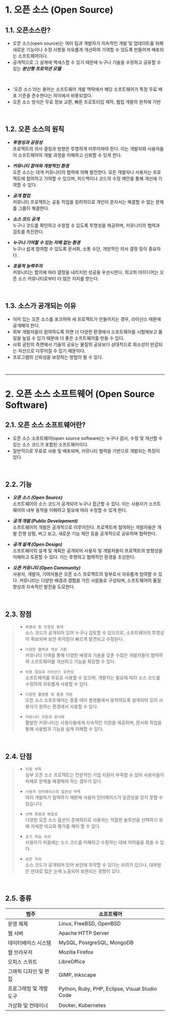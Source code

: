 # 1. 오픈 소스 (Open Source)
## 1.1. 오픈소스란?
- 오픈 소스(open source)는 여러 팀과 개발자가 지속적인 개발 및 업데이트를 위해 새로운 기능이나 수정 사항을 자유롭게 개선하여 기여할 수 있도록 만들어져 배포되는 소프트웨어이다.
- 공개적으로 그 설계에 액세스할 수 있기 때문에 누구나 기술을 수정하고 공유할 수 있는 **_분산형 프로덕션 모델_**

<br/>

- '오픈 소스'라는 용어는 소프트웨어 개발 맥락에서 해당 소프트웨어가 특정 무료 배포 기준을 준수한다는 의미에서 비롯되었다.
- 오픈 소스 방식은 무료 정보 교환, 빠른 프로토타입 제작, 협업 개발의 원칙에 기반

<br/>

## 1.2. 오픈 소스의 원칙
- ***투명성과 공정성***   
프로젝트의 의사 결정과 방향은 투명하게 이루어져야 한다. 이는 개발자와 사용자들이 소프트웨어의 개발 과정을 이해하고 신뢰할 수 있게 한다.

- ***커뮤니티 참여와 개방적인 환경***   
오픈 소스는 대개 커뮤니티의 협력에 의해 발전한다. 모든 개발자나 사용자는 프로젝트에 참여하고 기여할 수 있으며, 피드백이나 코드의 수정 제안을 통해 개선에 기여할 수 있다.

- ***공개 협업***   
커뮤니티 프로젝트는 공동 작업을 장려하므로 개인이 혼자서는 해결할 수 없는 문제를 그룹이 해결한다.

- ***소스 코드 공개***   
누구나 코드를 확인하고 수정할 수 있도록 투명성을 제공하며, 커뮤니티의 협력과 검토를 촉진한다.

- ***누구나 기여할 수 있는 저해 없는 환경***   
누구나 쉽게 참여할 수 있도록 문서화, 소통 수단, 개방적인 의사 결정 등이 중요하다.

- ***포용적 능력주의***   
커뮤니티는 합의에 따라 결정을 내리지만 성공을 우선시한다. 최고의 아이디어는 오픈 소스 커뮤니티로부터 더 많은 지지를 받는다.

<br/>

## 1.3. 소스가 공개되는 이유
- 이미 있는 오픈 소스를 포크하여 새 프로젝트가 만들어지는 경우, 라이선스 때문에 공개해야 한다.
- 외부 개발자들이 참여하도록 하면 더 다양한 환경에서 소프트웨어를 시험해보고 품질을 높일 수 있기 때문에 더 좋은 소프트웨어를 만들 수 있다.
- 사회 공헌의 측면에서 기술의 공유는 물질의 공유보다 상대적으로 희소성이 반감되는 자산으로 다루어질 수 있기 때문이다.
- 프로그램의 신뢰성을 보장하는 방법이 될 수 있다.

<br/>

***

# 2. 오픈 소스 소프트웨어 (Open Source Software)
## 2.1. 오픈 소스 소프트웨어란?
- 오픈 소스 소프트웨어(open source software)는 누구나 검사, 수정 및 개선할 수 있는 소스 코드가 포함된 소프트웨어이다.
- 일반적으로 무료로 사용 및 배포되며, 커뮤니티 협력을 기반으로 개발되는 특징이 있다.

<br/>

## 2.2. 기능
- ***오픈 소스 (Open Source)***   
소프트웨어의 소스 코드가 공개되어 누구나 접근할 수 있다. 이는 사용자가 소프트웨어의 내부 동작을 이해하고 필요에 따라 수정할 수 있게 한다.

- ***공개 개발 (Public Development)***   
소프트웨어의 개발은 공개적으로 이루어진다. 프로젝트에 참여하는 개발자들은 개발 진행 상황, 버그 보고, 새로운 기능 제안 등을 공개적으로 공유하며 협력한다.

- ***공개 설계 (Open Design)***   
소프트웨어의 설계 및 계획은 공개되어 사용자 및 개발자들이 프로젝트의 방향성을 이해하고 토론할 수 있다. 이는 투명하고 협력적인 환경을 조성한다.

- ***오픈 커뮤니티 (Open Community)***   
사용자, 개발자, 기여자들은 오픈 소스 프로젝트의 일부로서 자유롭게 참여할 수 있다. 커뮤니티는 다양한 배경과 경험을 가진 사람들로 구성되며, 소프트웨어의 품질 향상과 지속적인 발전을 도모한다.

<br/>

## 2.3. 장점

>- `투명성 및 안정성 증대`   
>소스 코드가 공개되어 있어 누구나 검토할 수 있으므로, 소프트웨어의 투명성이 확보되며 보안 취약점이 빠르게 발견되고 수정된다.
>
>- `다양한 협력과 개선 기회`   
>커뮤니티 기여를 통해 다양한 배경과 기술을 갖춘 수많은 개발자들이 협력하여 소프트웨어를 개선하고 기능을 확장할 수 있다.
>
>- `비용 절감과 라이선스 유연성`   
>소프트웨어를 무료로 사용할 수 있으며, 개발자는 필요에 따라 소스 코드를 수정하여 자유롭게 사용할 수 있다.
>
>- `다양한 플랫폼 및 환경 지원`   
>오픈 소스 소프트웨어는 종종 여러 플랫폼에서 동작하도록 설계되어 있어 사용자가 원하는 환경에서 사용할 수 있다.
>
>- `커뮤니티 지원과 문서화`   
>활발한 커뮤니티는 사용자들에게 지속적인 지원을 제공하며, 문서화 작업을 통해 사용법과 기능을 쉽게 이해할 수 있다.

<br/>

## 2.4. 단점

>- `지원 부족`   
>일부 오픈 소스 프로젝트는 전문적인 기업 지원이 부족할 수 있어 사용자들이 자체로 문제를 해결해야 하는 경우가 있다.
>
>- `사용자 인터페이스의 일관성 부족`   
>여러 개발자가 참여하기 때문에 사용자 인터페이스가 일관성을 갖지 못할 수 있습니다.
>
>- `선택 폭증과 복잡성`   
>다양한 오픈 소스 옵션이 존재하므로 사용자는 적절한 솔루션을 선택하기 위해 자세한 비교와 평가를 해야 할 수 있다.
>
>- `초기 학습 곡선`   
>사용자가 처음에는 소스 코드를 이해하고 수정하는 데에 어려움을 겪을 수 있다.
>
>- `보안 우려`   
>소스 코드가 공개되어 있어 보안에 취약할 수 있다는 우려가 있으나, 대부분은 반대로 많은 눈에 노출되어 보완되는 경향이 있다.

<br/>

## 2.5. 종류

| 범주              | 소프트웨어                                      |
|-------------------|-------------------------------------------------|
| 운영 체제         | Linux, FreeBSD, OpenBSD                         |
| 웹 서버           | Apache HTTP Server                              |
| 데이터베이스 시스템 | MySQL, PostgreSQL, MongoDB                      |
| 웹 브라우저       | Mozilla Firefox                                  |
| 오피스 스위트      | LibreOffice                                     |
| 그래픽 디자인 및 편집 | GIMP, Inkscape                                |
| 프로그래밍 및 개발 도구 | Python, Ruby, PHP, Eclipse, Visual Studio Code |
| 가상화 및 컨테이너 | Docker, Kubernetes                              |

